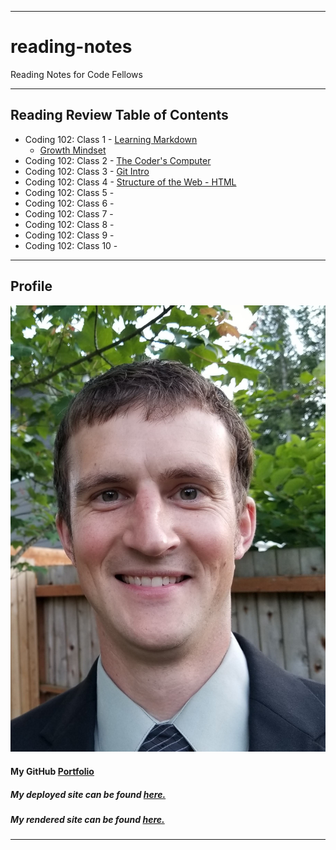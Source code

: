 ***
# reading-notes

Reading Notes for Code Fellows
***
## Reading Review Table of Contents

* Coding 102: Class 1 - [Learning Markdown](learning-markdown.md)
  * [Growth Mindset](growth-mindset.md)
* Coding 102: Class 2 - [The Coder's Computer](coders-computer.md)
* Coding 102: Class 3 - [Git Intro](git-intro.md)
* Coding 102: Class 4 - [Structure of the Web - HTML](structure-html.md)
* Coding 102: Class 5 - 
* Coding 102: Class 6 - 
* Coding 102: Class 7 - 
* Coding 102: Class 8 - 
* Coding 102: Class 9 - 
* Coding 102: Class 10 - 

***
## Profile

![Me](Simon%20Profile%20Pic.jpg)

#### My GitHub [Portfolio](https://github.com/paneks19)

##### My deployed site can be found [here.](https://paneks19.github.io/reading-notes/)

##### My rendered site can be found [here.](https://github.com/paneks19/reading-notes/blob/master/README.md)

***
